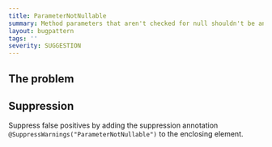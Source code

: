 ```yaml
---
title: ParameterNotNullable
summary: Method parameters that aren't checked for null shouldn't be annotated @Nullable
layout: bugpattern
tags: ''
severity: SUGGESTION
---
```


<!--
*** AUTO-GENERATED, DO NOT MODIFY ***
To make changes, edit the @BugPattern annotation or the explanation in docs/bugpattern.
-->


## The problem


## Suppression
Suppress false positives by adding the suppression annotation `@SuppressWarnings("ParameterNotNullable")` to the enclosing element.
